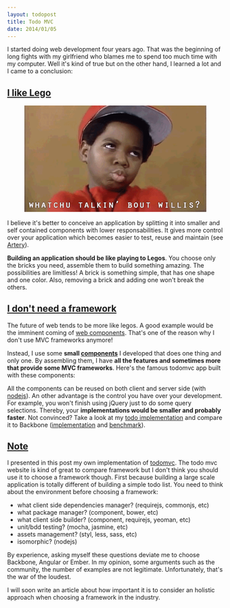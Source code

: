 ```yaml
---
layout: todopost
title: Todo MVC
date: 2014/01/05
---
```


I started doing web development four years ago. That was the beginning of long fights with my girlfriend who blames me to spend too much time with my computer. Well it's kind of true but on the other hand, I learned a lot and I came to a conclusion: 

## <a class="post-section" href="#ilikelego">I like Lego</a>

<figure class="txtcenter">
  <img src="/images/whaat.gif" alt="whatchu talkin' bout willis?" />
</figure>

I believe it's better to conceive an application by splitting it into smaller and self contained components with lower responsabilities. It gives more control over your application which becomes easier to test, reuse and maintain (see [Artery](http://github.com/bredele/artery)).

**Building an application should be like playing to Legos**. You choose only the bricks you need, assemble them to build something amazing. The possibilities are limitless! A brick is something simple, that has one shape and one color. Also, removing a brick and adding one won't break the others.



## <a class="post-section" href="#noframework">I don't need a framework</a>

The future of web tends to be more like legos. A good example would be the imminent coming of [web components](http://www.html5rocks.com/en/tutorials/webcomponents/customelements/). That's one of the reason why I don't use MVC frameworks anymore!

Instead, I use some **small [components](http://github.com/bredele)** I developed that does one thing and only one. By assembling them, I have **all the features and sometimes more that provide some MVC frameworks**. Here's the famous todomvc app built with these components:


All the components can be reused on both client and server side (with [nodejs](http://nodejs.org/)). An other advantage is the control you have over your development. For example, you won't finish using jQuery just to do some query selections. Thereby, your **implementations would be smaller and probably faster**. Not convinced? Take a look at my [todo implementation](https://raw.github.com/bredele/todo/master/index.js) and 
compare it to Backbone ([implementation](https://github.com/tastejs/todomvc/tree/gh-pages/architecture-examples/backbone/js) and [benchmark](http://swannodette.github.io/todomvc/architecture-examples/backbone/index.html)).

## <a class="post-section" href="#note">Note</a>

I presented in this post my own implementation of [todomvc](http://todomvc.com/). The todo mvc website is kind of great to compare framework but I don't think you should use it to choose a framework though. First because building a large scale application is totally different of building a simple todo list. You need to think about the environment before choosing a framework:
  - what client side dependencies manager? (requirejs, commonjs, etc)
  - what package manager? (component, bower, etc)
  - what client side builder? (component, requirejs, yeoman, etc)
  - unit/bdd testing? (mocha, jasmine, etc)
  - assets management? (styl, less, sass, etc)
  - isomorphic? (nodejs)

By experience, asking myself these questions deviate me to choose Backbone, Angular or Ember. In my opinion, some arguments such as the community, the number of examples are not legitimate. Unfortunately, that's the war of the loudest.

I will soon write an article about how important it is to consider an holistic approach when choosing a framework in the industry.

